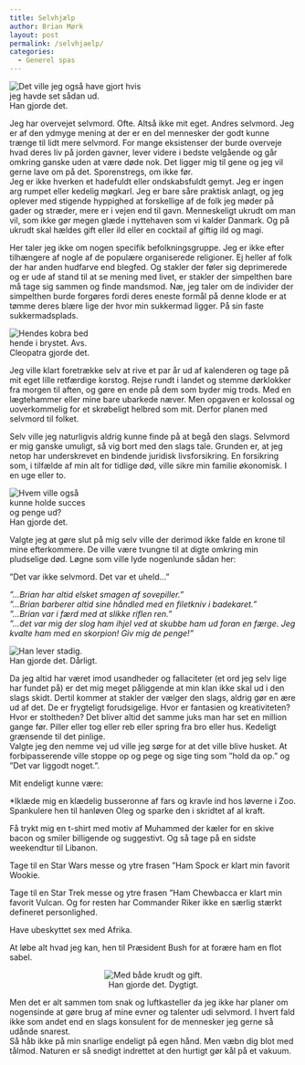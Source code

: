 ```yaml
---
title: Selvhjælp
author: Brian Mørk
layout: post
permalink: /selvhjaelp/
categories:
  - Generel spas
---
```

<div class="bitImage bitRight" style="width: 235px">
  <img src="http://www.abekat.net/images/vangogh.jpg" alt="Det ville jeg også have gjort hvis jeg havde set sådan ud." /><br /> Han gjorde det.
</div>

Jeg har overvejet selvmord. Ofte. Altså ikke mit eget. Andres selvmord. Jeg er af den ydmyge mening at der er en del mennesker der godt kunne trænge til lidt mere selvmord. For mange eksistenser der burde overveje hvad deres liv på jorden gavner, lever videre i bedste velgående og går omkring ganske uden at være døde nok. Det ligger mig til gene og jeg vil gerne lave om på det. Sporenstregs, om ikke før.  
Jeg er ikke hverken et hadefuldt eller ondskabsfuldt gemyt. Jeg er ingen arg rumpet eller kedelig møgkarl. Jeg er bare såre praktisk anlagt, og jeg oplever med stigende hyppighed at forskellige af de folk jeg møder på gader og stræder, mere er i vejen end til gavn. Menneskeligt ukrudt om man vil, som ikke gør megen glæde i nyttehaven som vi kalder Danmark. Og på ukrudt skal hældes gift eller ild eller en cocktail af giftig ild og magi.

Her taler jeg ikke om nogen specifik befolkningsgruppe. Jeg er ikke efter tilhængere af nogle af de populære organiserede religioner. Ej heller af folk der har anden hudfarve end blegfed. Og stakler der føler sig deprimerede og er ude af stand til at se mening med livet, er stakler der simpelthen bare må tage sig sammen og finde mandsmod. Næ, jeg taler om de individer der simpelthen burde forgøres fordi deres eneste formål på denne klode er at tømme deres blære lige der hvor min sukkermad ligger. På sin faste sukkermadsplads.

<div class="bitImage bitLeft" style="width: 168px">
  <img src="http://www.abekat.net/images/cleopatra.jpg" alt="Hendes kobra bed hende i brystet. Avs." /><br /> Cleopatra gjorde det.
</div>

Jeg ville klart foretrække selv at rive et par år ud af kalenderen og tage på mit eget lille retfærdige korstog. Rejse rundt i landet og stemme dørklokker fra morgen til aften, og gøre en ende på dem som byder mig trods. Med en lægtehammer eller mine bare ubarkede næver. Men opgaven er kolossal og uoverkommelig for et skrøbeligt helbred som mit. Derfor planen med selvmord til folket.

Selv ville jeg naturligvis aldrig kunne finde på at begå den slags. Selvmord er mig ganske umuligt, så vig bort med den slags tale. Grunden er, at jeg netop har underskrevet en bindende juridisk livsforsikring. En forsikring som, i tilfælde af min alt for tidlige død, ville sikre min familie økonomisk. I en uge eller to.

<div class="bitImage bitRight" style="width: 143px">
  <img src="http://www.abekat.net/images/cobain.jpg" alt="Hvem ville også kunne holde succes og penge ud?" /><br /> Han gjorde det.
</div>

Valgte jeg at gøre slut på mig selv ville der derimod ikke falde en krone til mine efterkommere. De ville være tvungne til at digte omkring min pludselige død. Løgne som ville lyde nogenlunde sådan her:

”Det var ikke selvmord. Det var et uheld…”

*”…Brian har altid elsket smagen af sovepiller.”  
”…Brian barberer altid sine håndled med en filetkniv i badekaret.”  
”…Brian var i færd med at slikke riflen ren.”  
”…det var mig der slog ham ihjel ved at skubbe ham ud foran en færge. Jeg kvalte ham med en skorpion! Giv mig de penge!”*

<div class="bitImage bitLeft" style="width: 200px">
  <img src="http://www.abekat.net/images/ice.jpg" alt="Han lever stadig." /><br /> Han gjorde det. Dårligt.
</div>

Da jeg altid har været imod usandheder og fallaciteter (et ord jeg selv lige har fundet på) er det mig meget påliggende at min klan ikke skal ud i den slags skidt. Dertil kommer at stakler der vælger den slags, aldrig gør en ære ud af det. De er frygteligt forudsigelige. Hvor er fantasien og kreativiteten? Hvor er stoltheden? Det bliver altid det samme juks man har set en million gange før. Piller eller tog eller reb eller spring fra bro eller hus. Kedeligt grænsende til det pinlige.  
Valgte jeg den nemme vej ud ville jeg sørge for at det ville blive husket. At forbipasserende ville stoppe op og pege og sige ting som ”hold da op.” og ”Det var liggodt noget.”.

Mit endeligt kunne være:

*Iklæde mig en klædelig busseronne af fars og kravle ind hos løverne i Zoo. Spankulere hen til hanløven Oleg og sparke den i skridtet af al kraft.</p> 
Få trykt mig en t-shirt med motiv af Muhammed der kæler for en skive bacon og smiler billigende og suggestivt. Og så tage på en sidste weekendtur til Libanon.

Tage til en Star Wars messe og ytre frasen ”Ham Spock er klart min favorit Wookie.

Tage til en Star Trek messe og ytre frasen ”Ham Chewbacca er klart min favorit Vulcan. Og for resten har Commander Riker ikke en særlig stærkt defineret personlighed.

Have ubeskyttet sex med Afrika.

At løbe alt hvad jeg kan, hen til Præsident Bush for at forære ham en flot sabel.</em>

<center>
  </p> <div class="bitImage bitCenter" style="width: 308px">
    <img src="http://www.abekat.net/images/hitler2.jpg" alt="Med både krudt og gift." /><br /> Han gjorde det. Dygtigt.
  </div>
  
  <p>
    </center>
  </p>
  
  <p>
    Men det er alt sammen tom snak og luftkasteller da jeg ikke har planer om nogensinde at gøre brug af mine evner og talenter udi selvmord. I hvert fald ikke som andet end en slags konsulent for de mennesker jeg gerne så udånde snarest.<br /> Så håb ikke på min snarlige endeligt på egen hånd. Men væbn dig blot med tålmod. Naturen er så snedigt indrettet at den hurtigt gør kål på et vakuum.
  </p>